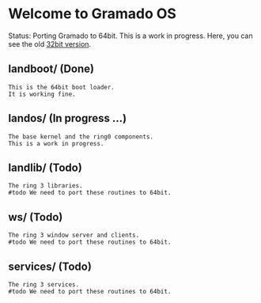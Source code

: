 # Welcome to Gramado OS

Status: 
Porting Gramado to 64bit.
This is a work in progress.
Here, you can see the old [32bit version](https://github.com/fn125/g241/).



## landboot/ (Done)
    This is the 64bit boot loader.
    It is working fine.

## landos/  (In progress ...)
    The base kernel and the ring0 components.
    This is a work in progress.

## landlib/ (Todo)
    The ring 3 libraries.
    #todo We need to port these routines to 64bit.

## ws/ (Todo)
    The ring 3 window server and clients.
    #todo We need to port these routines to 64bit.
    
## services/ (Todo)
    The ring 3 services.
    #todo We need to port these routines to 64bit.
    
    
